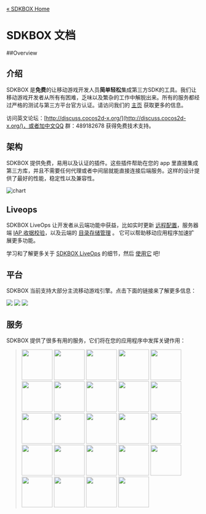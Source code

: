 [&#171; SDKBOX Home](http://sdkbox.com)

# SDKBOX 文档

##Overview
## 介绍
SDKBOX 是**免费**的让移动游戏开发人员**简单轻松**集成第三方SDK的工具。我们让移动游戏开发者从所有有困难，乏味以及繁杂的工作中解脱出来。所有的服务都经过严格的测试与第三方平台官方认证。请访问我们的 [主页](http://sdkbox.com) 获取更多的信息。

访问英文论坛：[http://discuss.cocos2d-x.org/](http://discuss.cocos2d-x.org/)，或者加中文QQ 群：489182678 获得免费技术支持。


## 架构
SDKBOX 提供免费，易用以及认证的插件。这些插件帮助在您的 app 里直接集成第三方库，并且不需要任何代理或者中间层就能直接连接后端服务。这样的设计提供了最好的性能，稳定性以及兼容性。

![chart](./imgs/sdkbox_sequence.jpg)

## Liveops

SDKBOX LiveOps 让开发者从云端功能中获益，比如实时更新 [远程配置](./liveops/remote-config)，服务器端 [IAP 收据校验](./liveops/receipt-verification)，以及云端的 [目录存储管理](./liveops/catelog-management) 。 它可以帮助移动应用程序加速扩展更多功能。

学习和了解更多关于 [SDKBOX LiveOps](./liveops) 的细节，然后 [使用它](http://sdkbox.com) 吧!

## 平台
SDKBOX 当前支持大部分主流移动游戏引擎。点击下面的链接来了解更多信息：

<div class="platforms">
<a href="./cocos"><img src="./imgs/cocos.png"></a>
<a href="./unity/iap"><img src="./imgs/unity.png"></a>
<a href="./unreal/iap"><img src="./imgs/unreal.png"></a>
</div>


## 服务
SDKBOX 提供了很多有用的服务，它们将在您的应用程序中发挥关键作用：

<style type="text/css">
blockquote a img {
    width: 80px;
    height: 80px;
}

</style>

> <a href="http://www.sdkbox.com/plugins/adcolony"><img src="./imgs/adcolony.jpg" /></a>
> <a href="http://www.sdkbox.com/plugins/admob"><img src="./imgs/admob.jpg" /></a>
> <a href="http://www.sdkbox.com/plugins/agecheq"><img src="./imgs/agecheq.png" /></a>
> <a href="http://www.sdkbox.com/plugins/amazon"><img src="./imgs/amazon.jpg" /></a>
> <a href="http://www.sdkbox.com/plugins/appnext"><img src="./imgs/appnext.png" /></a>
> <a href="http://www.sdkbox.com/plugins/appodeal"><img src="./imgs/appodeal.png" /></a>
> <a href="http://www.sdkbox.com/plugins/apteligent"><img src="./imgs/apteligent.png" /></a>
> <a href="http://www.sdkbox.com/plugins/bee7"><img src="./imgs/bee7.jpg" /></a>
> <a href="http://www.sdkbox.com/plugins/chartboost"><img src="./imgs/chartboost.jpg" /></a>
> <a href="http://www.sdkbox.com/plugins/facebook"><img src="./imgs/facebook.jpg" /></a>
> <a href="http://www.sdkbox.com/plugins/flurryanalytics"><img src="./imgs/flurry.png" /></a>
> <a href="http://www.sdkbox.com/plugins/fyber"><img src="./imgs/fyber.jpg" /></a>
> <a href="http://www.sdkbox.com/plugins/googleanalytics"><img src="./imgs/ga.jpg" /></a>
> <a href="http://www.sdkbox.com/plugins/iap"><img src="./imgs/iap.png" /></a>
> <a href="http://www.sdkbox.com/plugins/inmobi"><img src="./imgs/inmobi.jpg" /></a>
> <a href="http://www.sdkbox.com/plugins/kochava"><img src="./imgs/kochava.jpg" /></a>
> <a href="http://www.sdkbox.com/plugins/leadbolt"><img src="./imgs/leadbolt.jpg" /></a>
> <a href="http://www.sdkbox.com/plugins/playphone"><img src="./imgs/playphone.jpg" /></a>
> <a href="http://www.sdkbox.com/plugins/ratings_reviews"><img src="./imgs/review.jpg" /></a>
> <a href="http://www.sdkbox.com/plugins/scientificrevenue"><img src="./imgs/sr.png" /></a>
> <a href="http://www.sdkbox.com/plugins/tune"><img src="./imgs/tune.jpg" /></a>
> <a href="http://www.sdkbox.com/plugins/valuepotion"><img src="./imgs/valuepotion.jpg" /></a>
> <a href="http://www.sdkbox.com/plugins/vungle"><img src="./imgs/vungle.jpg" /></a>
> <a href="http://www.sdkbox.com/plugins/youtube"><img src="./imgs/youtube.png" /></a>

